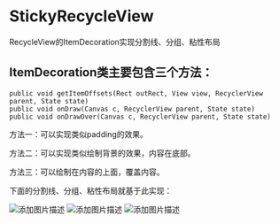 # StickyRecycleView
RecycleView的ItemDecoration实现分割线、分组、粘性布局

## ItemDecoration类主要包含三个方法：

    public void getItemOffsets(Rect outRect, View view, RecyclerView parent, State state)
    public void onDraw(Canvas c, RecyclerView parent, State state)
    public void onDrawOver(Canvas c, RecyclerView parent, State state)

方法一：可以实现类似padding的效果。<br/>

方法二：可以实现类似绘制背景的效果，内容在底部。<br/>

方法三：可以绘制在内容的上面，覆盖内容。<br/>

下面的分割线、分组、粘性布局就基于此实现：
  
    
![添加图片描述](https://github.com/yoonerloop/StickyRecycleView/blob/master/picture/picture_divider.png)
![添加图片描述](https://github.com/yoonerloop/StickyRecycleView/blob/master/picture/picture_section.gif)
![添加图片描述](https://github.com/yoonerloop/StickyRecycleView/blob/master/picture/picture_sticky.gif)
